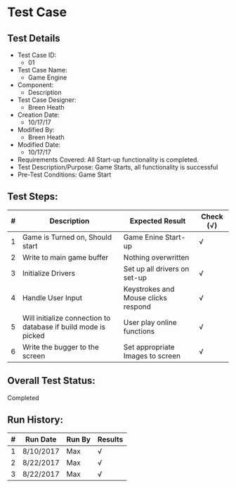 # Test Case 

## Test Details

* Test Case ID:
  * 01
* Test Case Name:
  * Game Engine
* Component: 
  * Description
* Test Case Designer:
  * Breen Heath
* Creation Date:
  * 10/17/17
* Modified By:
  * Breen Heath
* Modified Date:
  * 10/17/17
* Requirements Covered:
  All Start-up functionality is completed.
* Test Description/Purpose:
  Game Starts, all functionality is successful
* Pre-Test Conditions:
  Game Start
## Test Steps: 
| # | Description | Expected Result | Check (√) |
| --- | --- | --- | --- |
| 1 | Game is Turned on, Should start | Game Enine Start-up | √ |			
| 2 | Write to main game buffer | Nothing overwritten |  |			
| 3 | Initialize Drivers | Set up all drivers on set-up | √ |			
| 4 | Handle User Input | Keystrokes and Mouse clicks respond | √ |			
| 5 | Will initialize connection to database if build mode is picked | User play online functions | √ |			
| 6 | Write the bugger to the screen | Set appropriate Images to screen | √ |			
		

## Overall Test Status:
Completed


## Run History:
| # |	Run Date |	Run By |	Results |
| --- | --- | --- | --- |
| 1 | 8/10/2017 | Max | √ |			
| 2 | 8/22/2017 | Max | √ |			
| 3 | 8/22/2017 | Max | √ |


